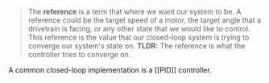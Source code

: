 > The **reference** is a term that where we want our system to be. A reference could be the target speed of a motor, the target angle that a drivetrain is facing, or any other state that we would like to control. This reference is the value that our closed-loop system is trying to converge our system's state on.
> **TLDR:** The reference is what the controller tries to converge on.

A common closed-loop implementation is a [[PID]] controller.